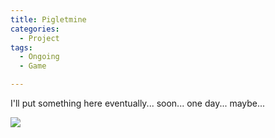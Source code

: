 ```yaml
---
title: Pigletmine
categories:
  - Project
tags:
  - Ongoing
  - Game

---
```


I'll put something here eventually... soon... one day... maybe...

<img src="/images/gifs/dabbing.gif">